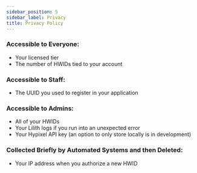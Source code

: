 ```yaml
---
sidebar_position: 5
sidebar_label: Privacy
title: Privacy Policy
---
```


### Accessible to Everyone:

- Your licensed tier
- The number of HWIDs tied to your account

### Accessible to Staff:

- The UUID you used to register in your application

### Accessible to Admins:

- All of your HWIDs
- Your Lilith logs if you run into an unexpected error
- Your Hypixel API key (an option to only store locally is in development)

### Collected Briefly by Automated Systems and then Deleted:

- Your IP address when you authorize a new HWID